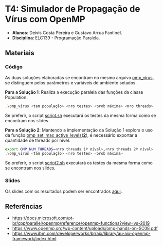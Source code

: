 # T4: Simulador de Propagação de Vírus com OpenMP

-   **Alunos**: Deivis Costa Pereira e Gustavo Arrua Fantinel.
-   **Disciplina**: ELC139 - Programação Paralela.

## Materiais

### Código

As duas soluções elaboradas se encontram no mesmo arquivo [omp_virus](https://github.com/elc139/t4-pangolim/blob/master/omp_virus/omp_virus.cpp), se distinguem pelos parâmetros e variáveis de ambiente setados.

**Para a Solução 1**: Realiza a execução paralela das funções da classe Population.
```bash
.\omp_virus <tam população> <nro testes> <prob máxima> <nro threads>
``` 
Se preferir, o script [script.sh](omp_virus/script.sh) executará os testes da mesma forma como se encontram nos slides.

**Para a Solução 2**: Mantendo a implementação da Solução 1 explora o uso da função [omp_set_max_active_levels(**2**)](https://computing.llnl.gov/tutorials/openMP/#OMP_SET_MAX_ACTIVE_LEVELS), é necessário exportar a quantidade de threads por nível. 
```bash
export OMP_NUM_THREADS=<nro threads 1º nível>,<nro threads 2º nível>
.\omp_virus <tam população> <nro testes> <prob máxima>
``` 
Se preferir, o script [script2.sh](omp_virus/script2.sh) executará os testes da mesma forma como se encontram nos slides.

### Slides
Os slides com os resultados podem ser encontrados [aqui](slides.pdf).

## Referências
- https://docs.microsoft.com/pt-br/cpp/parallel/openmp/reference/openmp-functions?view=vs-2019
- https://www.openmp.org/wp-content/uploads/omp-hands-on-SC08.pdf
- https://www.ibm.com/developerworks/br/aix/library/au-aix-openmp-framework/index.html
